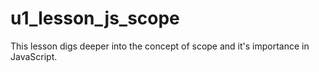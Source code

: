 # u1_lesson_js_scope
This lesson digs deeper into the concept of scope and it's importance in JavaScript.
